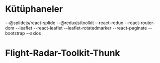 # Kütüphaneler

--@splidejs/react-splide
--@reduxjs/toolkit
--react-redux
--react-router-dom
--leaflet
--react-leaflet
--leaflet-rotatedmarker
--react-paginate
--bootstrap
--axios
# Flight-Radar-Toolkit-Thunk
